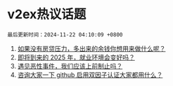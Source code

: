 # v2ex热议话题

`最后更新时间：2024-11-22 04:10:09 +0800`

1. [如果没有房贷压力，多出来的余钱你想用来做什么呢？](https://www.v2ex.com/t/1091378)
1. [即将到来的 2025 年，就业环境会变好吗？](https://www.v2ex.com/t/1091433)
1. [遇见恶性事件，我们应该上前制止吗？](https://www.v2ex.com/t/1091563)
1. [咨询大家一下 github 启用双因子认证大家都用什么？](https://www.v2ex.com/t/1091407)

